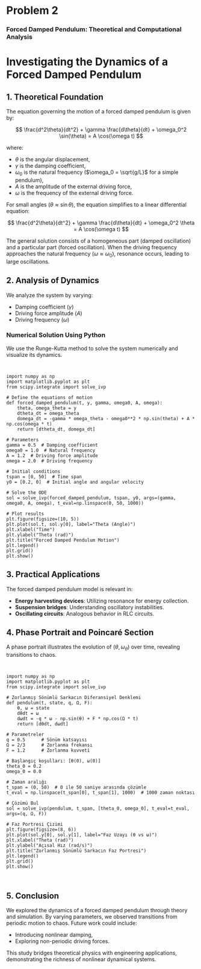 # Problem 2
### Forced Damped Pendulum: Theoretical and Computational Analysis


# Investigating the Dynamics of a Forced Damped Pendulum

## 1. Theoretical Foundation

The equation governing the motion of a forced damped pendulum is given by:

$$ \frac{d^2\theta}{dt^2} + \gamma \frac{d\theta}{dt} + \omega_0^2 \sin(\theta) = A \cos(\omega t) $$

where:
- $\theta$ is the angular displacement,
- $\gamma$ is the damping coefficient,
- $\omega_0$ is the natural frequency ($\omega_0 = \sqrt{g/L}$ for a simple pendulum),
- $A$ is the amplitude of the external driving force,
- $\omega$ is the frequency of the external driving force.

For small angles ($\theta \approx \sin \theta$), the equation simplifies to a linear differential equation:

$$ \frac{d^2\theta}{dt^2} + \gamma \frac{d\theta}{dt} + \omega_0^2 \theta = A \cos(\omega t) $$

The general solution consists of a homogeneous part (damped oscillation) and a particular part (forced oscillation). When the driving frequency approaches the natural frequency ($\omega \approx \omega_0$), resonance occurs, leading to large oscillations.

## 2. Analysis of Dynamics

We analyze the system by varying:
- Damping coefficient ($\gamma$)
- Driving force amplitude ($A$)
- Driving frequency ($\omega$)

### Numerical Solution Using Python
We use the Runge-Kutta method to solve the system numerically and visualize its dynamics.
```


import numpy as np
import matplotlib.pyplot as plt
from scipy.integrate import solve_ivp

# Define the equations of motion
def forced_damped_pendulum(t, y, gamma, omega0, A, omega):
    theta, omega_theta = y
    dtheta_dt = omega_theta
    domega_dt = -gamma * omega_theta - omega0**2 * np.sin(theta) + A * np.cos(omega * t)
    return [dtheta_dt, domega_dt]

# Parameters
gamma = 0.5  # Damping coefficient
omega0 = 1.0  # Natural frequency
A = 1.2  # Driving force amplitude
omega = 2.0  # Driving frequency

# Initial conditions
tspan = [0, 50]  # Time span
y0 = [0.2, 0]  # Initial angle and angular velocity

# Solve the ODE
sol = solve_ivp(forced_damped_pendulum, tspan, y0, args=(gamma, omega0, A, omega), t_eval=np.linspace(0, 50, 1000))

# Plot results
plt.figure(figsize=(10, 5))
plt.plot(sol.t, sol.y[0], label="Theta (Angle)")
plt.xlabel("Time")
plt.ylabel("Theta (rad)")
plt.title("Forced Damped Pendulum Motion")
plt.legend()
plt.grid()
plt.show()
```


## 3. Practical Applications
The forced damped pendulum model is relevant in:
- **Energy harvesting devices**: Utilizing resonance for energy collection.
- **Suspension bridges**: Understanding oscillatory instabilities.
- **Oscillating circuits**: Analogous behavior in RLC circuits.

## 4. Phase Portrait and Poincaré Section
A phase portrait illustrates the evolution of $(\theta, \omega_\theta)$ over time, revealing transitions to chaos.
```


import numpy as np
import matplotlib.pyplot as plt
from scipy.integrate import solve_ivp

# Zorlanmış Sönümlü Sarkacın Diferansiyel Denklemi
def pendulum(t, state, q, Ω, F):
    θ, ω = state
    dθdt = ω
    dωdt = -q * ω - np.sin(θ) + F * np.cos(Ω * t)
    return [dθdt, dωdt]

# Parametreler
q = 0.5      # Sönüm katsayısı
Ω = 2/3      # Zorlanma frekansı
F = 1.2      # Zorlanma kuvveti

# Başlangıç koşulları: [θ(0), ω(0)]
theta_0 = 0.2
omega_0 = 0.0

# Zaman aralığı
t_span = (0, 50)  # 0 ile 50 saniye arasında çözümle
t_eval = np.linspace(t_span[0], t_span[1], 1000)  # 1000 zaman noktası

# Çözümü Bul
sol = solve_ivp(pendulum, t_span, [theta_0, omega_0], t_eval=t_eval, args=(q, Ω, F))

# Faz Portresi Çizimi
plt.figure(figsize=(8, 6))
plt.plot(sol.y[0], sol.y[1], label="Faz Uzayı (θ vs ω)")
plt.xlabel("Theta (rad)")
plt.ylabel("Açısal Hız (rad/s)")
plt.title("Zorlanmış Sönümlü Sarkacın Faz Portresi")
plt.legend()
plt.grid()
plt.show()



```
## 5. Conclusion
We explored the dynamics of a forced damped pendulum through theory and simulation. By varying parameters, we observed transitions from periodic motion to chaos. Future work could include:
- Introducing nonlinear damping,
- Exploring non-periodic driving forces.

This study bridges theoretical physics with engineering applications, demonstrating the richness of nonlinear dynamical systems.
#